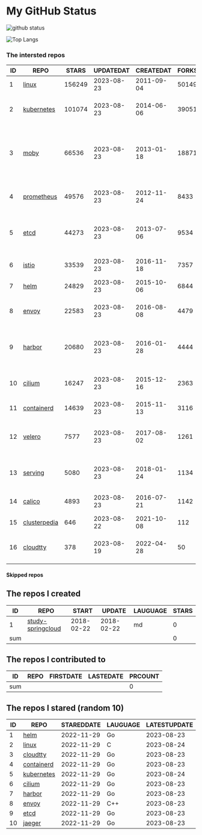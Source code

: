# My GitHub Status

<img src="https://github-readme-stats-1.yihong0618.vercel.app/api?username=daoqingniu&show_icons=true&&&hide_title=true&count_private=true" alt="github status" />

![Top Langs](https://github-readme-stats-1.yihong0618.vercel.app/api/top-langs/?username=daoqingniu&layout=compact)

<!--START_SECTION:github_repos-->
### The intersted repos
| ID |                              REPO                               | STARS  | UPDATEDAT  | CREATEDAT  | FORKSCOUNT |                                              DESCRIPTIONS                                              |
|----|-----------------------------------------------------------------|--------|------------|------------|------------|--------------------------------------------------------------------------------------------------------|
|  1 | [linux](https://github.com/torvalds/linux)                      | 156249 | 2023-08-23 | 2011-09-04 |      50149 | Linux kernel source tree                                                                               |
|  2 | [kubernetes](https://github.com/kubernetes/kubernetes)          | 101074 | 2023-08-23 | 2014-06-06 |      39051 | Production-Grade Container Scheduling and Management                                                   |
|  3 | [moby](https://github.com/moby/moby)                            |  66536 | 2023-08-23 | 2013-01-18 |      18871 | Moby Project - a collaborative project for the container ecosystem to assemble container-based systems |
|  4 | [prometheus](https://github.com/prometheus/prometheus)          |  49576 | 2023-08-23 | 2012-11-24 |       8433 | The Prometheus monitoring system and time series database.                                             |
|  5 | [etcd](https://github.com/etcd-io/etcd)                         |  44273 | 2023-08-23 | 2013-07-06 |       9534 | Distributed reliable key-value store for the most critical data of a distributed system                |
|  6 | [istio](https://github.com/istio/istio)                         |  33539 | 2023-08-23 | 2016-11-18 |       7357 | Connect, secure, control, and observe services.                                                        |
|  7 | [helm](https://github.com/helm/helm)                            |  24829 | 2023-08-23 | 2015-10-06 |       6844 | The Kubernetes Package Manager                                                                         |
|  8 | [envoy](https://github.com/envoyproxy/envoy)                    |  22583 | 2023-08-23 | 2016-08-08 |       4479 | Cloud-native high-performance edge/middle/service proxy                                                |
|  9 | [harbor](https://github.com/goharbor/harbor)                    |  20680 | 2023-08-23 | 2016-01-28 |       4444 | An open source trusted cloud native registry project that stores, signs, and scans content.            |
| 10 | [cilium](https://github.com/cilium/cilium)                      |  16247 | 2023-08-23 | 2015-12-16 |       2363 | eBPF-based Networking, Security, and Observability                                                     |
| 11 | [containerd](https://github.com/containerd/containerd)          |  14639 | 2023-08-23 | 2015-11-13 |       3116 | An open and reliable container runtime                                                                 |
| 12 | [velero](https://github.com/vmware-tanzu/velero)                |   7577 | 2023-08-23 | 2017-08-02 |       1261 | Backup and migrate Kubernetes applications and their persistent volumes                                |
| 13 | [serving](https://github.com/knative/serving)                   |   5080 | 2023-08-23 | 2018-01-24 |       1134 | Kubernetes-based, scale-to-zero, request-driven compute                                                |
| 14 | [calico](https://github.com/projectcalico/calico)               |   4893 | 2023-08-23 | 2016-07-21 |       1142 | Cloud native networking and network security                                                           |
| 15 | [clusterpedia](https://github.com/clusterpedia-io/clusterpedia) |    646 | 2023-08-22 | 2021-10-08 |        112 | The Encyclopedia of Kubernetes clusters                                                                |
| 16 | [cloudtty](https://github.com/cloudtty/cloudtty)                |    378 | 2023-08-19 | 2022-04-28 |         50 | A Friendly Kubernetes CloudShell (Web Terminal) !                                                      |



#### Skipped repos
<!--END_SECTION:github_repos-->

<!--START_SECTION:my_github-->
## The repos I created
| ID  |                                 REPO                                 |   START    |   UPDATE   | LAUGUAGE | STARS |
|-----|----------------------------------------------------------------------|------------|------------|----------|-------|
|   1 | [study-springcloud](https://github.com/daoqingniu/study-springcloud) | 2018-02-22 | 2018-02-22 | md       |     0 |
| sum |                                                                      |            |            |          |     0 |

## The repos I contributed to
| ID  | REPO | FIRSTDATE | LASTEDATE | PRCOUNT |
|-----|------|-----------|-----------|---------|
| sum |      |           |           |       0 |

## The repos I stared (random 10)
| ID |                          REPO                          | STAREDDATE | LAUGUAGE | LATESTUPDATE |
|----|--------------------------------------------------------|------------|----------|--------------|
|  1 | [helm](https://github.com/helm/helm)                   | 2022-11-29 | Go       | 2023-08-23   |
|  2 | [linux](https://github.com/torvalds/linux)             | 2022-11-29 | C        | 2023-08-24   |
|  3 | [cloudtty](https://github.com/cloudtty/cloudtty)       | 2022-11-29 | Go       | 2023-08-23   |
|  4 | [containerd](https://github.com/containerd/containerd) | 2022-11-29 | Go       | 2023-08-23   |
|  5 | [kubernetes](https://github.com/kubernetes/kubernetes) | 2022-11-29 | Go       | 2023-08-24   |
|  6 | [cilium](https://github.com/cilium/cilium)             | 2022-11-29 | Go       | 2023-08-23   |
|  7 | [harbor](https://github.com/goharbor/harbor)           | 2022-11-29 | Go       | 2023-08-23   |
|  8 | [envoy](https://github.com/envoyproxy/envoy)           | 2022-11-29 | C++      | 2023-08-23   |
|  9 | [etcd](https://github.com/etcd-io/etcd)                | 2022-11-29 | Go       | 2023-08-23   |
| 10 | [jaeger](https://github.com/jaegertracing/jaeger)      | 2022-11-29 | Go       | 2023-08-23   |

<!--END_SECTION:my_github-->
